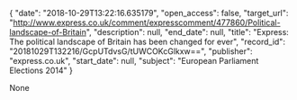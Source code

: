 {
  "date": "2018-10-29T13:22:16.635179", 
  "open_access": false, 
  "target_url": "http://www.express.co.uk/comment/expresscomment/477860/Political-landscape-of-Britain", 
  "description": null, 
  "end_date": null, 
  "title": "Express: The political landscape of Britain has been changed for ever", 
  "record_id": "20181029T132216/GcpUTdvsG/tUWCOKcGlkxw==", 
  "publisher": "express.co.uk", 
  "start_date": null, 
  "subject": "European Parliament Elections 2014"
}

None